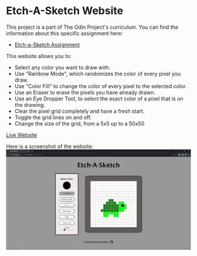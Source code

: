 # Etch-A-Sketch Website

This project is a part of The Odin Project's curriculum. You can find the information about this specific assignment here:
- [Etch-a-Sketch Assignment](https://www.theodinproject.com/lessons/foundations-etch-a-sketch)

This website allows you to:
- Select any color you want to draw with.
- Use "Rainbow Mode", which randomizes the color of every pixel you draw.
- Use "Color Fill" to change the color of every pixel to the selected color.
- Use an Eraser to erase the pixels you have already drawn.
- Use an Eye Dropper Tool, to select the exact color of a pixel that is on the drawing.
- Clear the pixel grid completely and have a fresh start.
- Toggle the grid lines on and off.
- Change the size of the grid, from a 5x5 up to a 50x50

[Live Website](https://bernard-vitale.github.io/Etch-A-Sketch/)

Here is a screenshot of the website:
![Alt text](Screenshot.PNG)